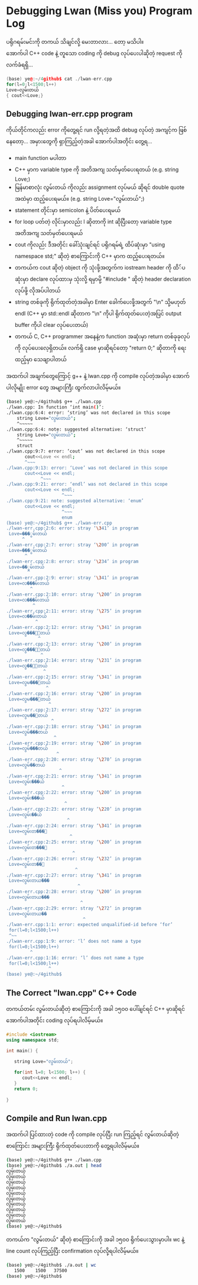 # Debugging Lwan (Miss you) Program Log

ပရိုဂရမ်းမင်းကို တကယ် သိချင်လို့ မေးတာလား... တော့ မသိပါ။  
အောက်ပါ C++ code နဲ့ တူသော coding ကို debug လုပ်ပေးပါဆိုတဲ့ request ကို လက်ခံရရှိ...  

```c++
(base) ye@:~/4github$ cat ./lwan-err.cpp 
for(l=0;l<1500;l++)
Love=လွမ်းတယ်
{ cout<<Love;}
```

## Debugging lwan-err.cpp program

ကိုယ်တိုင်ကလည်း error ကိုတွေ့ရင် run လို့ရတဲ့အထိ debug လုပ်တဲ့ အကျင့်က ဖြစ်နေတော့... အမှားတွေကို ရှာကြည့်တဲ့အခါ အောက်ပါအတိုင်း တွေ့ရ...

- main function မပါတာ
- C++ မှာက variable type ကို အတိအကျ သတ်မှတ်ပေးရတယ် (e.g. string Love;)
- မြန်မာစာလုံး လွမ်းတယ် ကိုလည်း assignment လုပ်မယ် ဆိုရင် double quote အထဲမှာ ထည့်ပေးရမယ်။ (e.g. string Love="လွမ်းတယ်";)
- statement တိုင်းမှာ semicolon နဲ့ ပိတ်ပေးရမယ်
- for loop ပတ်တဲ့ လိုင်းမှာလည်း l ဆိုတာကို int ဆိုပြီးတော့ variable type အတိအကျ သတ်မှတ်ပေးရမယ်
- cout ကိုလည်း ဒီအတိုင်း ခေါ်သုံးချင်ရင် ပရိုဂရမ်ရဲ့ ထိပ်ဆုံးမှာ "using namespace std;" ဆိုတဲ့ စာကြောင်းကို C++ မှာက ထည့်ပေးရတယ်။
- တကယ်က cout ဆိုတဲ့ object ကို သုံးဖို့အတွက်က iostream header ကို ထိ်ပဆုံးမှာ declare လုပ်ထားမှ သုံးလို့ ရမှာမို့ "#include <iostream>" ဆိုတဲ့ header declaration လုပ်ဖို့ လိုအပ်ပါတယ်
- string တစ်ခုကို ရိုက်ထုတ်တဲ့အခါမှာ Enter ခေါက်ပေးဖို့အတွက် "\n" သို့မဟုတ် endl (C++ မှာ std::endl ဆိုတာက "\n" ကိုပါ ရိုက်ထုတ်ပေးတဲ့အပြင် output buffer ကိုပါ clear လုပ်ပေးတယ်)
- တကယ် C, C++ programmer အနေနဲ့က function အဆုံးမှာ return တစ်ခုခုလုပ်ကို လုပ်ပေးလေ့ရှိတယ်။ လက်ရှိ case မှာဆိုရင်တော့ "return 0;" ဆိုတာကို ရေးထည့်မှာ သေချာပါတယ်

အထက်ပါ အချက်တွေကြောင့် g++ နဲ့ lwan.cpp ကို compile လုပ်တဲ့အခါမှာ အောက်ပါလိုမျိုး error တွေ အများကြီး ထွက်လာပါလိမ့်မယ်။  

```bash
(base) ye@:~/4github$ g++ ./lwan.cpp 
./lwan.cpp: In function ‘int main()’:
./lwan.cpp:6:4: error: ‘string’ was not declared in this scope
    string Love="လွမ်းတယ်";
    ^~~~~~
./lwan.cpp:6:4: note: suggested alternative: ‘struct’
    string Love="လွမ်းတယ်";
    ^~~~~~
    struct
./lwan.cpp:9:7: error: ‘cout’ was not declared in this scope
       cout<<Love << endl;
       ^~~~
./lwan.cpp:9:13: error: ‘Love’ was not declared in this scope
       cout<<Love << endl;
             ^~~~
./lwan.cpp:9:21: error: ‘endl’ was not declared in this scope
       cout<<Love << endl;
                     ^~~~
./lwan.cpp:9:21: note: suggested alternative: ‘enum’
       cout<<Love << endl;
                     ^~~~
                     enum
(base) ye@:~/4github$ g++ ./lwan-err.cpp 
./lwan-err.cpp:2:6: error: stray ‘\341’ in program
 Love=���ွမ်းတယ်
      ^
./lwan-err.cpp:2:7: error: stray ‘\200’ in program
 Love=���ွမ်းတယ်
       ^
./lwan-err.cpp:2:8: error: stray ‘\234’ in program
 Love=��ွမ်းတယ်
        ^
./lwan-err.cpp:2:9: error: stray ‘\341’ in program
 Love=လ���မ်းတယ်
         ^
./lwan-err.cpp:2:10: error: stray ‘\200’ in program
 Love=လ���မ်းတယ်
          ^
./lwan-err.cpp:2:11: error: stray ‘\275’ in program
 Love=လ��မ်းတယ်
           ^
./lwan-err.cpp:2:12: error: stray ‘\341’ in program
 Love=လွ���်းတယ်
            ^
./lwan-err.cpp:2:13: error: stray ‘\200’ in program
 Love=လွ���်းတယ်
             ^
./lwan-err.cpp:2:14: error: stray ‘\231’ in program
 Love=လွ��်းတယ်
              ^
./lwan-err.cpp:2:15: error: stray ‘\341’ in program
 Love=လွမ���းတယ်
               ^
./lwan-err.cpp:2:16: error: stray ‘\200’ in program
 Love=လွမ���းတယ်
                ^
./lwan-err.cpp:2:17: error: stray ‘\272’ in program
 Love=လွမ��းတယ်
                 ^
./lwan-err.cpp:2:18: error: stray ‘\341’ in program
 Love=လွမ်���တယ်
                  ^
./lwan-err.cpp:2:19: error: stray ‘\200’ in program
 Love=လွမ်���တယ်
                   ^
./lwan-err.cpp:2:20: error: stray ‘\270’ in program
 Love=လွမ်��တယ်
                    ^
./lwan-err.cpp:2:21: error: stray ‘\341’ in program
 Love=လွမ်း���ယ်
                     ^
./lwan-err.cpp:2:22: error: stray ‘\200’ in program
 Love=လွမ်း���ယ်
                      ^
./lwan-err.cpp:2:23: error: stray ‘\220’ in program
 Love=လွမ်း��ယ်
                       ^
./lwan-err.cpp:2:24: error: stray ‘\341’ in program
 Love=လွမ်းတ���်
                        ^
./lwan-err.cpp:2:25: error: stray ‘\200’ in program
 Love=လွမ်းတ���်
                         ^
./lwan-err.cpp:2:26: error: stray ‘\232’ in program
 Love=လွမ်းတ��်
                          ^
./lwan-err.cpp:2:27: error: stray ‘\341’ in program
 Love=လွမ်းတယ���
                           ^
./lwan-err.cpp:2:28: error: stray ‘\200’ in program
 Love=လွမ်းတယ���
                            ^
./lwan-err.cpp:2:29: error: stray ‘\272’ in program
 Love=လွမ်းတယ��
                             ^
./lwan-err.cpp:1:1: error: expected unqualified-id before ‘for’
 for(l=0;l<1500;l++)
 ^~~
./lwan-err.cpp:1:9: error: ‘l’ does not name a type
 for(l=0;l<1500;l++)
         ^
./lwan-err.cpp:1:16: error: ‘l’ does not name a type
 for(l=0;l<1500;l++)
                ^
(base) ye@:~/4github$
```

## The Correct "lwan.cpp" C++ Code
                     
တကယ်တမ်း လွမ်းတယ်ဆိုတဲ့ စာကြောင်းကို အခါ ၁၅၀၀ ပေါ်ချင်ရင် C++ မှာဆိုရင် အောက်ပါအတိုင်း coding လုပ်ရပါလိမ့်မယ်။  
                     
```cpp
#include <iostream>
using namespace std;

int main() {

   string Love="လွမ်းတယ်";
   
   for(int l=0; l<1500; l++) {
      cout<<Love << endl;
   }
   return 0;
   
}                  
```
                        
## Compile and Run lwan.cpp
                    
အထက်ပါ ပြင်ထားတဲ့ code ကို compile လုပ်ပြီး run ကြည့်ရင် လွမ်းတယ်ဆိုတဲ့ စာကြောင်း အများကြီး ရိုက်ထုတ်ပေးတာကို တွေ့ရပါလိမ့်မယ်။  
                        
```sh
(base) ye@:~/4github$ g++ ./lwan.cpp 
(base) ye@:~/4github$ ./a.out | head
လွမ်းတယ်
လွမ်းတယ်
လွမ်းတယ်
လွမ်းတယ်
လွမ်းတယ်
လွမ်းတယ်
လွမ်းတယ်
လွမ်းတယ်
လွမ်းတယ်
လွမ်းတယ်
(base) ye@:~/4github$                     
```
                        
တကယ်က "လွမ်းတယ်" ဆိုတဲ့ စာကြောင်းကို အခါ ၁၅၀၀ ရိုက်ပေးသွားမှာပါ။ wc နဲ့ line count လုပ်ကြည့်ပြီး confirmation လုပ်လို့ရပါလိမ့်မယ်။  
                        
```sh
(base) ye@:~/4github$ ./a.out | wc
   1500    1500   37500
(base) ye@:~/4github$                       
```

